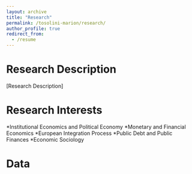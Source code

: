 ```yaml
---
layout: archive
title: "Research"
permalink: /tosolini-marion/research/
author_profile: true
redirect_from:
  - /resume
---
```


Research Description
===
[Research Description]


Research Interests
===
*Institutional Economics and Political Economy
*Monetary and Financial Economics
*European Integration Process
*Public Debt and Public Finances
*Economic Sociology

Data
===
